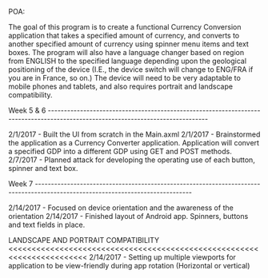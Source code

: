 POA:

The goal of this program is to create a functional Currency Conversion application that takes a specified
amount of currency, and converts to another specified amount of currency using spinner menu items and text
boxes. The program will also have a language changer based on region from ENGLISH to the specified language
depending upon the geological positioning of the device (I.E., the device switch will change to ENG/FRA if
you are in France, so on.) The device will need to be very adaptable to mobile phones and tablets, and also
requires portrait and landscape compatibility. 




Week 5 & 6 --------------------------------------------------------------------------------------------------------------------------------

2/1/2017 - Built the UI from scratch in the Main.axml
2/1/2017 - Brainstormed the application as a Currency Converter application. Application will convert a
specified GDP into a different GDP using GET and POST methods.
2/7/2017 - Planned attack for developing the operating use of each button, spinner and text box.

Week 7 -------------------------------------------------------------------------------------------------------------------------------

2/14/2017 - Focused on device orientation and the awareness of the orientation
2/14/2017 - Finished layout of Android app. Spinners, buttons and text fields in place.

LANDSCAPE AND PORTRAIT COMPATIBILITY <<<<<<<<<<<<<<<<<<<<<<<<<<<<<<<<<<<<<<<<<<<<<<<<<<<<<<<<<<<<<<<<<<<<<<<
2/14/2017 - Setting up multiple viewports for application to be view-friendly during app rotation 
(Horizontal or vertical)
